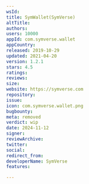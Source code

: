 ```yaml
---
wsId: 
title: SymWallet(SymVerse)
altTitle: 
authors: 
users: 10000
appId: com.symverse.wallet
appCountry: 
released: 2019-10-29
updated: 2021-04-20
version: 1.2.1
stars: 4.5
ratings: 
reviews: 
size: 
website: https://symverse.com
repository: 
issue: 
icon: com.symverse.wallet.png
bugbounty: 
meta: removed
verdict: wip
date: 2024-11-12
signer: 
reviewArchive: 
twitter: 
social: 
redirect_from: 
developerName: SymVerse
features: 

---
```


